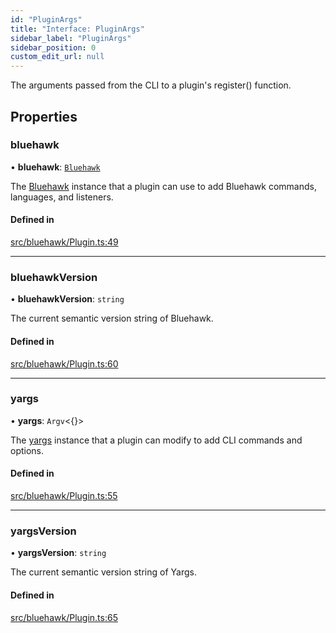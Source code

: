 ```yaml
---
id: "PluginArgs"
title: "Interface: PluginArgs"
sidebar_label: "PluginArgs"
sidebar_position: 0
custom_edit_url: null
---
```


The arguments passed from the CLI to a plugin's register() function.

## Properties

### bluehawk

• **bluehawk**: [`Bluehawk`](../classes/Bluehawk)

The [Bluehawk](../classes/Bluehawk) instance that a plugin can use to add Bluehawk commands,
languages, and listeners.

#### Defined in

[src/bluehawk/Plugin.ts:49](https://github.com/mongodben/Bluehawk/blob/be77c09/src/bluehawk/Plugin.ts#L49)

___

### bluehawkVersion

• **bluehawkVersion**: `string`

The current semantic version string of Bluehawk.

#### Defined in

[src/bluehawk/Plugin.ts:60](https://github.com/mongodben/Bluehawk/blob/be77c09/src/bluehawk/Plugin.ts#L60)

___

### yargs

• **yargs**: `Argv`<{}\>

The [yargs](https://yargs.js.org/) instance that a plugin can modify to add
CLI commands and options.

#### Defined in

[src/bluehawk/Plugin.ts:55](https://github.com/mongodben/Bluehawk/blob/be77c09/src/bluehawk/Plugin.ts#L55)

___

### yargsVersion

• **yargsVersion**: `string`

The current semantic version string of Yargs.

#### Defined in

[src/bluehawk/Plugin.ts:65](https://github.com/mongodben/Bluehawk/blob/be77c09/src/bluehawk/Plugin.ts#L65)
